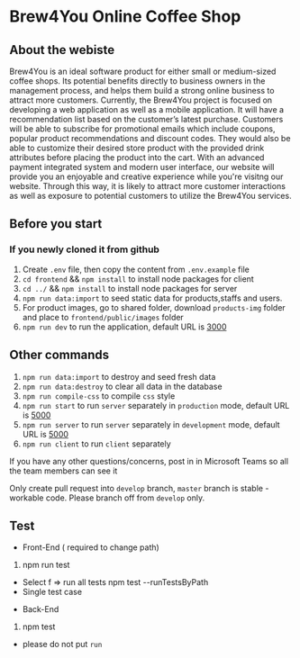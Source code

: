 # Brew4You Online Coffee Shop

## About the webiste

Brew4You is an ideal software product for either small or medium-sized coffee shops. Its potential benefits directly to business owners in the management process, and helps them build a strong online business to attract more customers. Currently, the Brew4You project is focused on developing a web application as well as a mobile application. It will have a recommendation list based on the customer’s latest purchase. Customers will be able to subscribe for promotional emails which include coupons, popular product recommendations and discount codes. They would also be able to customize their desired store product with the provided drink attributes before placing the product into the cart. With an advanced payment integrated system and modern user interface, our website will provide you an enjoyable and creative experience while you're visitng our website. Through this way,  it is likely to attract more customer interactions as well as exposure to potential customers to utilize the Brew4You services.

## Before you start

### If you newly cloned it from github

1. Create `.env` file, then copy the content from `.env.example` file
1. `cd frontend` && `npm install` to install node packages for client
1. `cd ../` && `npm install` to install node packages for server
1. `npm run data:import` to seed static data for products,staffs and users.
1. For product images, go to shared folder, download `products-img` folder and place to `frontend/public/images` folder
1. `npm run dev` to run the application, default URL is [3000](http://localhost:3000/)

## Other commands

1. `npm run data:import` to destroy and seed fresh data
2. `npm run data:destroy` to clear all data in the database
3. `npm run compile-css` to compile `css` style
4. `npm run start` to run `server` separately in `production` mode, default URL is [5000](http://localhost:5000/)
5. `npm run server` to run `server` separately in `development` mode, default URL is [5000](http://localhost:5000/)
6. `npm run client` to run `client` separately

If you have any other questions/concerns, post in in Microsoft Teams so all the team members can see it

Only create pull request into `develop` branch, `master` branch is stable - workable code. Please branch off from `develop` only.

## Test
* Front-End ( required to change path)
1. npm run test 
- Select f => run all tests
npm test --runTestsByPath <path-to-file>
- Single test case

* Back-End
1. npm test 
- please do not put `run`
